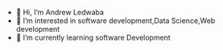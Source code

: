- 👋 Hi, I’m Andrew Ledwaba 
- 👀 I’m interested in software development,Data Science,Web development 
- 🌱 I’m currently learning software Development 



<!---
AndrewLed/AndrewLed is a ✨ special ✨ repository because its `README.md` (this file) appears on your GitHub profile.
You can click the Preview link to take a look at your changes.
--->
